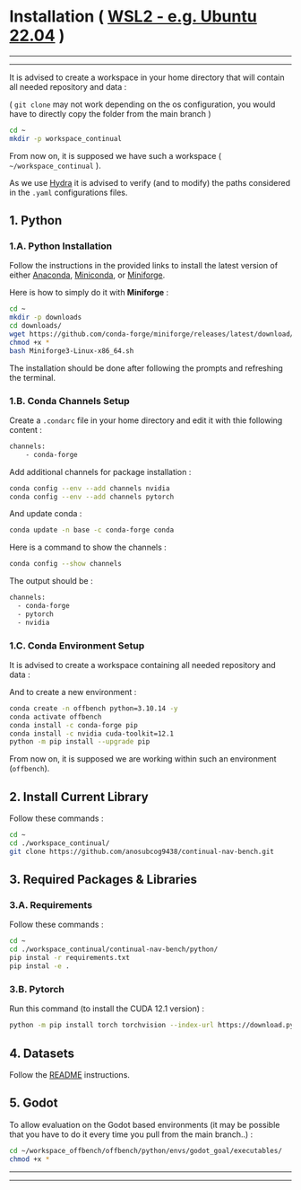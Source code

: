 # **Installation** ( [WSL2 - e.g. Ubuntu 22.04](https://learn.microsoft.com/fr-fr/windows/wsl/install) )

___
___

It is advised to create a workspace in your home directory that will contain all needed repository and data :

( `git clone` may not work depending on the os configuration, you would have to directly copy the folder from the main branch )

```bash
cd ~
mkdir -p workspace_continual
```

From now on, it is supposed we have such a workspace ( `~/workspace_continual` ).

As we use [Hydra](https://hydra.cc/docs/intro/) it is advised to verify (and to modify) the paths considered in the `.yaml` configurations files.

## **1. Python**

### **1.A. Python Installation**

Follow the instructions in the provided links to install the latest version of either [Anaconda](https://docs.anaconda.com/free/anaconda/install/windows/), [Miniconda](https://docs.anaconda.com/free/miniconda/index.html), or [Miniforge](https://github.com/conda-forge/miniforge).

Here is how to simply do it with **Miniforge** :

```bash
cd ~
mkdir -p downloads
cd downloads/
wget https://github.com/conda-forge/miniforge/releases/latest/download/Miniforge3-Linux-x86_64.sh
chmod +x *
bash Miniforge3-Linux-x86_64.sh
```

The installation should be done after following the prompts and refreshing the terminal.

### **1.B. Conda Channels Setup**

Create a `.condarc` file in your home directory and edit it with thie following content :

```bash
channels:
    - conda-forge
```

Add additional channels for package installation :

```bash
conda config --env --add channels nvidia
conda config --env --add channels pytorch
```

And update conda :

```bash
conda update -n base -c conda-forge conda
```

Here is a command to show the channels :

```bash
conda config --show channels
```

The output should be :

```bash
channels:
  - conda-forge
  - pytorch
  - nvidia
```

### **1.C. Conda Environment Setup**

It is advised to create a workspace containing all needed repository and data :

And to create a new environment :

```bash
conda create -n offbench python=3.10.14 -y
conda activate offbench
conda install -c conda-forge pip
conda install -c nvidia cuda-toolkit=12.1
python -m pip install --upgrade pip
```

From now on, it is supposed we are working within such an environment (`offbench`).

## **2. Install Current Library**

Follow these commands :

```bash
cd ~
cd ./workspace_continual/
git clone https://github.com/anosubcog9438/continual-nav-bench.git
```

## **3. Required Packages & Libraries**

### **3.A. Requirements**

Follow these commands :

```bash
cd ~
cd ./workspace_continual/continual-nav-bench/python/
pip instal -r requirements.txt
pip instal -e .
```

### **3.B. Pytorch**

Run this command (to install the CUDA 12.1 version) :

```bash
python -m pip install torch torchvision --index-url https://download.pytorch.org/whl/cu121
```

## **4. Datasets**

Follow the [README](../README.md) instructions.

## **5. Godot**

To allow evaluation on the Godot based environments (it may be possible that you have to do it every time you pull from the main branch..) :

```bash
cd ~/workspace_offbench/offbench/python/envs/godot_goal/executables/
chmod +x *
```

___
___

